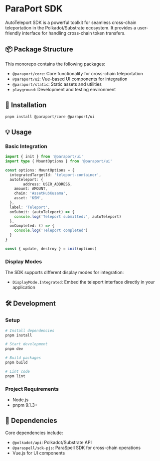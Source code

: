 # ParaPort SDK

AutoTeleport SDK is a powerful toolkit for seamless cross-chain teleportation in the Polkadot/Substrate ecosystem. It provides a user-friendly interface for handling cross-chain token transfers.

## 📦 Package Structure

This monorepo contains the following packages:

- `@paraport/core`: Core functionality for cross-chain teleportation
- `@paraport/ui`: Vue-based UI components for integration
- `@paraport/static`: Static assets and utilities
- `playground`: Development and testing environment

## 🚀 Installation

```bash
pnpm install @paraport/core @paraport/ui
```

## 💡 Usage

### Basic Integration

```typescript
import { init } from '@paraport/ui'
import type { MountOptions } from '@paraport/ui'

const options: MountOptions = {
  integratedTargetId: 'teleport-container',
  autoteleport: {
 		address: USER_ADDRESS,
    amount: AMOUNT,
    chain: 'AssetHubKusama',
    asset: 'KSM',
  },
  label: 'Teleport',
  onSubmit: (autoTeleport) => {
    console.log('Teleport submitted:', autoTeleport)
  },
  onCompleted: () => {
    console.log('Teleport completed')
  }
}

const { update, destroy } = init(options)
```

### Display Modes

The SDK supports different display modes for integration:

- `DisplayMode.Integrated`: Embed the teleport interface directly in your application

## 🛠️ Development

### Setup

```bash
# Install dependencies
pnpm install

# Start development
pnpm dev

# Build packages
pnpm build

# Lint code
pnpm lint
```

### Project Requirements

- Node.js
- pnpm 9.1.3+

## 🔗 Dependencies

Core dependencies include:

- `@polkadot/api`: Polkadot/Substrate API
- `@paraspell/sdk-pjs`: ParaSpell SDK for cross-chain operations
- Vue.js for UI components
